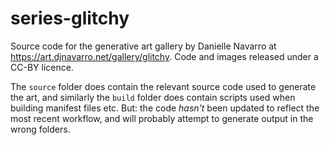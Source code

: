 
# series-glitchy

Source code for the generative art gallery by Danielle Navarro at <https://art.djnavarro.net/gallery/glitchy>. Code and images released under a CC-BY licence.

The `source` folder does contain the relevant source code used to generate the art, and similarly the `build` folder does contain scripts used when building manifest files etc. But: the code *hasn't* been updated to reflect the most recent workflow, and will probably attempt to generate output in the wrong folders.
